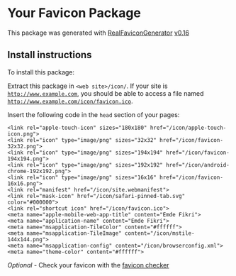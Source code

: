 # Your Favicon Package

This package was generated with [RealFaviconGenerator](https://realfavicongenerator.net/) [v0.16](https://realfavicongenerator.net/change_log#v0.16)

## Install instructions

To install this package:

Extract this package in <code>&lt;web site&gt;/icon/</code>. If your site is <code>http://www.example.com</code>, you should be able to access a file named <code>http://www.example.com/icon/favicon.ico</code>.

Insert the following code in the `head` section of your pages:

    <link rel="apple-touch-icon" sizes="180x180" href="/icon/apple-touch-icon.png">
    <link rel="icon" type="image/png" sizes="32x32" href="/icon/favicon-32x32.png">
    <link rel="icon" type="image/png" sizes="194x194" href="/icon/favicon-194x194.png">
    <link rel="icon" type="image/png" sizes="192x192" href="/icon/android-chrome-192x192.png">
    <link rel="icon" type="image/png" sizes="16x16" href="/icon/favicon-16x16.png">
    <link rel="manifest" href="/icon/site.webmanifest">
    <link rel="mask-icon" href="/icon/safari-pinned-tab.svg" color="#000000">
    <link rel="shortcut icon" href="/icon/favicon.ico">
    <meta name="apple-mobile-web-app-title" content="Emde Fikri">
    <meta name="application-name" content="Emde Fikri">
    <meta name="msapplication-TileColor" content="#ffffff">
    <meta name="msapplication-TileImage" content="/icon/mstile-144x144.png">
    <meta name="msapplication-config" content="/icon/browserconfig.xml">
    <meta name="theme-color" content="#ffffff">

*Optional* - Check your favicon with the [favicon checker](https://realfavicongenerator.net/favicon_checker)